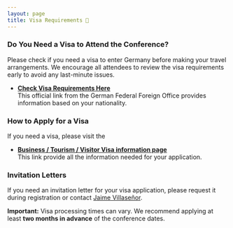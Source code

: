 ```yaml
---
layout: page
title: Visa Requirements 🛂
---
```


### Do You Need a Visa to Attend the Conference?

Please check if you need a visa to enter Germany before making your travel arrangements. We encourage all attendees to review the visa requirements early to avoid any last-minute issues.

- **[Check Visa Requirements Here](https://www.auswaertiges-amt.de/en/visa-service/231148-231148)**  
  This official link from the German Federal Foreign Office provides information based on your nationality.

### How to Apply for a Visa

If you need a visa, please visit the

- **[Business / Tourism / Visitor Visa information page](https://www.germany.info/us-en/service/visa/business-visa/963542)**  
  This link provide all the information needed for your application.

### Invitation Letters

If you need an invitation letter for your visa application, please request it during registration or contact [Jaime Villaseñor](mailto:villasenor@mpia.de).

<div class="visa-warning">
  <strong>Important:</strong> Visa processing times can vary. We recommend applying at least <strong>two months in advance</strong> of the conference dates.
</div>
